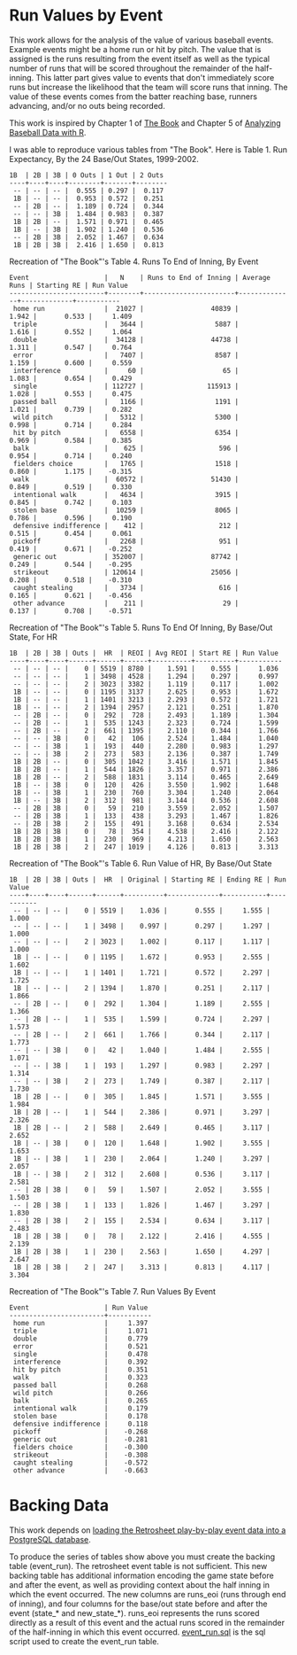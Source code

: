 Run Values by Event
===================

This work allows for the analysis of the value of various baseball events. Example events might be a home run or hit by pitch. The value that is assigned is the runs resulting from the event itself as well as the typical number of runs that will be scored throughout the remainder of the half-inning. This latter part gives value to events that don't immediately score runs but increase the likelihood that the team will score runs that inning. The value of these events comes from the batter reaching base, runners advancing, and/or no outs being recorded.

This work is inspired by Chapter 1 of [The Book](http://www.amazon.com/gp/product/B00GW6A89Y) and Chapter 5 of [Analyzing Baseball Data with R](http://www.amazon.com/Analyzing-Baseball-Data-Chapman-Hall-ebook/dp/B00GBC36S4/ref=sr_sp-atf_title_1_1?s=digital-text&ie=UTF8&qid=1409819843&sr=1-1&keywords=Analyzing+Baseball+Data+with+R).

I was able to reproduce various tables from "The Book". Here is Table 1. Run Expectancy, By the 24 Base/Out States, 1999-2002.

    1B  | 2B | 3B | 0 Outs | 1 Out | 2 Outs
    ----+----+----+--------+-------+--------
     -- | -- | -- |  0.555 | 0.297 |  0.117
     1B | -- | -- |  0.953 | 0.572 |  0.251
     -- | 2B | -- |  1.189 | 0.724 |  0.344
     -- | -- | 3B |  1.484 | 0.983 |  0.387
     1B | 2B | -- |  1.571 | 0.971 |  0.465
     1B | -- | 3B |  1.902 | 1.240 |  0.536
     -- | 2B | 3B |  2.052 | 1.467 |  0.634
     1B | 2B | 3B |  2.416 | 1.650 |  0.813

Recreation of "The Book"'s Table 4. Runs To End of Inning, By Event

    Event                   |   N    | Runs to End of Inning | Average Runs | Starting RE | Run Value
    ------------------------+--------+-----------------------+--------------+-------------+-----------
     home run               |  21027 |                 40839 |        1.942 |       0.533 |     1.409
     triple                 |   3644 |                  5887 |        1.616 |       0.552 |     1.064
     double                 |  34128 |                 44738 |        1.311 |       0.547 |     0.764
     error                  |   7407 |                  8587 |        1.159 |       0.600 |     0.559
     interference           |     60 |                    65 |        1.083 |       0.654 |     0.429
     single                 | 112727 |                115913 |        1.028 |       0.553 |     0.475
     passed ball            |   1166 |                  1191 |        1.021 |       0.739 |     0.282
     wild pitch             |   5312 |                  5300 |        0.998 |       0.714 |     0.284
     hit by pitch           |   6558 |                  6354 |        0.969 |       0.584 |     0.385
     balk                   |    625 |                   596 |        0.954 |       0.714 |     0.240
     fielders choice        |   1765 |                  1518 |        0.860 |       1.175 |    -0.315
     walk                   |  60572 |                 51430 |        0.849 |       0.519 |     0.330
     intentional walk       |   4634 |                  3915 |        0.845 |       0.742 |     0.103
     stolen base            |  10259 |                  8065 |        0.786 |       0.596 |     0.190
     defensive indifference |    412 |                   212 |        0.515 |       0.454 |     0.061
     pickoff                |   2268 |                   951 |        0.419 |       0.671 |    -0.252
     generic out            | 352007 |                 87742 |        0.249 |       0.544 |    -0.295
     strikeout              | 120614 |                 25056 |        0.208 |       0.518 |    -0.310
     caught stealing        |   3734 |                   616 |        0.165 |       0.621 |    -0.456
     other advance          |    211 |                    29 |        0.137 |       0.708 |    -0.571

Recreation of "The Book"'s Table 5. Runs To End Of Inning, By Base/Out State, For HR

    1B  | 2B | 3B | Outs |  HR  | REOI | Avg REOI | Start RE | Run Value
    ----+----+----+------+------+------+----------+----------+-----------
     -- | -- | -- |    0 | 5519 | 8780 |    1.591 |    0.555 |     1.036
     -- | -- | -- |    1 | 3498 | 4528 |    1.294 |    0.297 |     0.997
     -- | -- | -- |    2 | 3023 | 3382 |    1.119 |    0.117 |     1.002
     1B | -- | -- |    0 | 1195 | 3137 |    2.625 |    0.953 |     1.672
     1B | -- | -- |    1 | 1401 | 3213 |    2.293 |    0.572 |     1.721
     1B | -- | -- |    2 | 1394 | 2957 |    2.121 |    0.251 |     1.870
     -- | 2B | -- |    0 |  292 |  728 |    2.493 |    1.189 |     1.304
     -- | 2B | -- |    1 |  535 | 1243 |    2.323 |    0.724 |     1.599
     -- | 2B | -- |    2 |  661 | 1395 |    2.110 |    0.344 |     1.766
     -- | -- | 3B |    0 |   42 |  106 |    2.524 |    1.484 |     1.040
     -- | -- | 3B |    1 |  193 |  440 |    2.280 |    0.983 |     1.297
     -- | -- | 3B |    2 |  273 |  583 |    2.136 |    0.387 |     1.749
     1B | 2B | -- |    0 |  305 | 1042 |    3.416 |    1.571 |     1.845
     1B | 2B | -- |    1 |  544 | 1826 |    3.357 |    0.971 |     2.386
     1B | 2B | -- |    2 |  588 | 1831 |    3.114 |    0.465 |     2.649
     1B | -- | 3B |    0 |  120 |  426 |    3.550 |    1.902 |     1.648
     1B | -- | 3B |    1 |  230 |  760 |    3.304 |    1.240 |     2.064
     1B | -- | 3B |    2 |  312 |  981 |    3.144 |    0.536 |     2.608
     -- | 2B | 3B |    0 |   59 |  210 |    3.559 |    2.052 |     1.507
     -- | 2B | 3B |    1 |  133 |  438 |    3.293 |    1.467 |     1.826
     -- | 2B | 3B |    2 |  155 |  491 |    3.168 |    0.634 |     2.534
     1B | 2B | 3B |    0 |   78 |  354 |    4.538 |    2.416 |     2.122
     1B | 2B | 3B |    1 |  230 |  969 |    4.213 |    1.650 |     2.563
     1B | 2B | 3B |    2 |  247 | 1019 |    4.126 |    0.813 |     3.313

Recreation of "The Book"'s Table 6. Run Value of HR, By Base/Out State

    1B  | 2B | 3B | Outs |  HR  | Original | Starting RE | Ending RE | Run Value
    ----+----+----+------+------+----------+-------------+-----------+-----------
     -- | -- | -- |    0 | 5519 |    1.036 |       0.555 |     1.555 |     1.000
     -- | -- | -- |    1 | 3498 |    0.997 |       0.297 |     1.297 |     1.000
     -- | -- | -- |    2 | 3023 |    1.002 |       0.117 |     1.117 |     1.000
     1B | -- | -- |    0 | 1195 |    1.672 |       0.953 |     2.555 |     1.602
     1B | -- | -- |    1 | 1401 |    1.721 |       0.572 |     2.297 |     1.725
     1B | -- | -- |    2 | 1394 |    1.870 |       0.251 |     2.117 |     1.866
     -- | 2B | -- |    0 |  292 |    1.304 |       1.189 |     2.555 |     1.366
     -- | 2B | -- |    1 |  535 |    1.599 |       0.724 |     2.297 |     1.573
     -- | 2B | -- |    2 |  661 |    1.766 |       0.344 |     2.117 |     1.773
     -- | -- | 3B |    0 |   42 |    1.040 |       1.484 |     2.555 |     1.071
     -- | -- | 3B |    1 |  193 |    1.297 |       0.983 |     2.297 |     1.314
     -- | -- | 3B |    2 |  273 |    1.749 |       0.387 |     2.117 |     1.730
     1B | 2B | -- |    0 |  305 |    1.845 |       1.571 |     3.555 |     1.984
     1B | 2B | -- |    1 |  544 |    2.386 |       0.971 |     3.297 |     2.326
     1B | 2B | -- |    2 |  588 |    2.649 |       0.465 |     3.117 |     2.652
     1B | -- | 3B |    0 |  120 |    1.648 |       1.902 |     3.555 |     1.653
     1B | -- | 3B |    1 |  230 |    2.064 |       1.240 |     3.297 |     2.057
     1B | -- | 3B |    2 |  312 |    2.608 |       0.536 |     3.117 |     2.581
     -- | 2B | 3B |    0 |   59 |    1.507 |       2.052 |     3.555 |     1.503
     -- | 2B | 3B |    1 |  133 |    1.826 |       1.467 |     3.297 |     1.830
     -- | 2B | 3B |    2 |  155 |    2.534 |       0.634 |     3.117 |     2.483
     1B | 2B | 3B |    0 |   78 |    2.122 |       2.416 |     4.555 |     2.139
     1B | 2B | 3B |    1 |  230 |    2.563 |       1.650 |     4.297 |     2.647
     1B | 2B | 3B |    2 |  247 |    3.313 |       0.813 |     4.117 |     3.304

Recreation of "The Book"'s Table 7. Run Values By Event

    Event                   | Run Value
    ------------------------+-----------
     home run               |     1.397
     triple                 |     1.071
     double                 |     0.779
     error                  |     0.521
     single                 |     0.478
     interference           |     0.392
     hit by pitch           |     0.351
     walk                   |     0.323
     passed ball            |     0.268
     wild pitch             |     0.266
     balk                   |     0.265
     intentional walk       |     0.179
     stolen base            |     0.178
     defensive indifference |     0.118
     pickoff                |    -0.268
     generic out            |    -0.281
     fielders choice        |    -0.300
     strikeout              |    -0.308
     caught stealing        |    -0.572
     other advance          |    -0.663

Backing Data
============

This work depends on [loading the Retrosheet play-by-play event data into a PostgreSQL database](/retrosheet/).

To produce the series of tables show above you must create the backing table (event_run). The retrosheet event table is not sufficient. This new backing table has additional information encoding the game state before and after the event, as well as providing context about the half inning in which the event occurred. The new columns are runs_eoi (runs through end of inning), and four columns for the base/out state before and after the event (state_* and new_state_*). runs_eoi represents the runs scored directly as a result of this event and the actual runs scored in the remainder of the half-inning in which this event occurred. [event_run.sql](event_run.sql) is the sql script used to create the event_run table.
